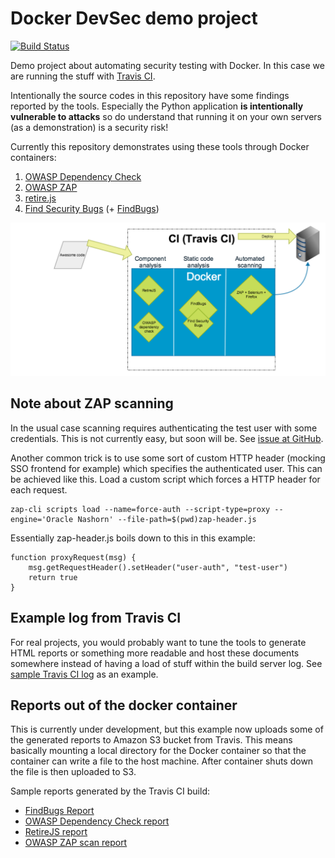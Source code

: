 # Docker DevSec demo project

[![Build Status](https://travis-ci.org/lokori/docker-devsec-demo.svg?branch=master)](https://travis-ci.org/lokori/docker-devsec-demo)

Demo project about automating security testing with Docker. In this case we are running the stuff with [Travis CI](https://travis-ci.org/).

Intentionally the source codes in this repository have some findings reported by the tools. Especially the Python application **is intentionally vulnerable to attacks** so do understand that running it on your own servers (as a demonstration) is a security risk!


Currently this repository demonstrates using these tools through Docker containers:

1. [OWASP Dependency Check](https://www.owasp.org/index.php/OWASP_Dependency_Check)
2. [OWASP ZAP](owasp.org/index.php/OWASP_Zed_Attack_Proxy_Project)
3. [retire.js](https://retirejs.github.io/retire.js/)
4. [Find Security Bugs](http://find-sec-bugs.github.io/) (+ [FindBugs](http://findbugs.sourceforge.net/))

![simplified_security_pipeline](simplified_security_pipeline.png)


## Note about ZAP scanning

In the usual case scanning requires authenticating the test user with some credentials. This is not currently easy, but soon will be. See [issue at GitHub](https://github.com/Grunny/zap-cli/issues/7).

Another common trick is to use some sort of custom HTTP header (mocking SSO frontend for example) which specifies the authenticated user. This can be achieved like this. Load a custom script which forces a HTTP header for each request.

```
zap-cli scripts load --name=force-auth --script-type=proxy --engine='Oracle Nashorn' --file-path=$(pwd)zap-header.js
```

Essentially zap-header.js boils down to this in this example:
```
function proxyRequest(msg) {
    msg.getRequestHeader().setHeader("user-auth", "test-user")
    return true
}
```



## Example log from Travis CI

For real projects, you would probably want to tune the tools to generate HTML reports or something more readable and host these documents somewhere instead of having a load of stuff within the build server log. See [sample Travis CI log](travis-log.txt) as an example. 

## Reports out of the docker container

This is currently under development, but this example now uploads some of the generated reports to Amazon S3 bucket from Travis. This means basically mounting a local directory for the Docker container so that the container can write a file to the host machine. After container shuts down the file is then uploaded to S3.

Sample reports generated by the Travis CI build:

* [FindBugs Report](https://s3-eu-west-1.amazonaws.com/devsec/latest/findsec-report.html)
* [OWASP Dependency Check report](https://s3-eu-west-1.amazonaws.com/devsec/latest/dependency-check-report.html)
* [RetireJS report](https://s3-eu-west-1.amazonaws.com/devsec/latest/retirejs-report.txt)
* [OWASP ZAP scan report](http://devsec.s3-website-eu-west-1.amazonaws.com/latest/report.html)



